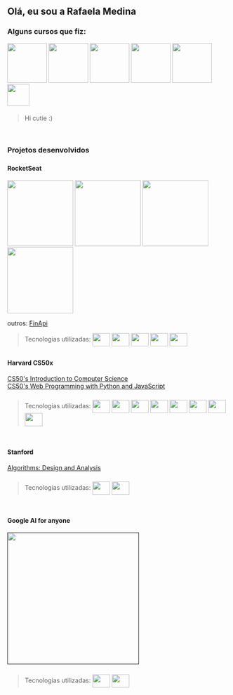 ## Olá, eu sou a Rafaela Medina

### Alguns cursos que fiz: 
<div>
   <a><img height="90" src="https://avatars.githubusercontent.com/u/28929274?s=280&v=4"></a>
   <a><img height="90" src="https://upload.wikimedia.org/wikipedia/en/thumb/0/0c/Harvard_University_shield.svg/1200px-Harvard_University_shield.svg.png"></a>
   <a><img height="90" src="https://logospng.org/download/stanford-university/logo-stanford-university-brasao-1024.png"></a>   
   <a><img height="90" src="https://seeklogo.com/images/G/google-ai-logo-996E85F6FD-seeklogo.com.png"></a>
   <a><img height="90" src="https://allmylinks.com/upload/Site/favicon/u/r/8/RWbFX3KS_afHDmiEM8mX6CdmV0w7cbK6.png"></a>
   <a><img height="50" src="https://captadores.org.br/wp-content/uploads/2019/04/recode.png"></a>
</div> 

####

> Hi cutie :)

<br>


### Projetos desenvolvidos

###

#### RocketSeat
 
<div style="display: inline_block">
      <a><img height="150" src="https://user-images.githubusercontent.com/73496436/174597979-c048183f-20f9-4f05-b3a0-237c2b497f81.png"></a> 
      <a><img height="150" src="https://user-images.githubusercontent.com/73496436/174601333-2b1211ba-58be-49ec-8b0e-5d593337cce6.png"></a>
      <a><img height="150" src="https://user-images.githubusercontent.com/73496436/174601347-a0b92c10-1d43-40bc-be1d-2297194f6708.png"></a> 
      <a><img height="150" src="https://user-images.githubusercontent.com/73496436/174601353-1318d961-cf9b-499a-8e2c-77111d23e3f1.png"></a> 
  
  outros:
  <a href="">FinApi</a>
  
  > Tecnologias utilizadas: <img align="center" height="30" width="40" src="https://cdn.jsdelivr.net/gh/devicons/devicon/icons/typescript/typescript-original.svg" />
  > <img align="center" height="30" width="40" src="https://cdn.jsdelivr.net/gh/devicons/devicon/icons/react/react-original.svg" />
  > <img align="center" height="30" width="40" src="https://cdn.jsdelivr.net/gh/devicons/devicon/icons/nodejs/nodejs-original.svg" />
  > <img align="center" height="30" width="40" src="https://cdn.jsdelivr.net/gh/devicons/devicon/icons/nextjs/nextjs-original-wordmark.svg" />
  > <img align="center" height="30" width="40" src="https://cdn.jsdelivr.net/gh/devicons/devicon/icons/express/express-original.svg" />    
</div>


##


 #### Harvard CS50x
 
<div style="display: inline_block">
      <a href="">CS50's Introduction to Computer Science</a> <br>
      <a href="">CS50's Web Programming with Python and JavaScript</a>
 
 ###
  
 > Tecnologias utilizadas:  <img align="center" height="30" width="40" src="https://cdn.jsdelivr.net/gh/devicons/devicon/icons/html5/html5-original.svg" />
 > <img align="center" height="30" width="40" src="https://cdn.jsdelivr.net/gh/devicons/devicon/icons/css3/css3-original.svg" />
 > <img align="center" height="30" width="40" src="https://cdn.jsdelivr.net/gh/devicons/devicon/icons/javascript/javascript-original.svg" />
 > <img align="center" height="30" width="40" src="https://cdn.jsdelivr.net/gh/devicons/devicon/icons/react/react-original.svg" /> 
 > <img align="center" height="30" width="40" src="https://cdn.jsdelivr.net/gh/devicons/devicon/icons/c/c-original.svg" />
 > <img align="center" height="30" width="40" src="https://cdn.jsdelivr.net/gh/devicons/devicon/icons/python/python-original.svg" />
 > <img align="center" height="30" width="40" src="https://cdn.jsdelivr.net/gh/devicons/devicon/icons/flask/flask-original.svg" />
 > <img align="center" height="30" width="40" src="https://cdn.jsdelivr.net/gh/devicons/devicon/icons/django/django-plain-wordmark.svg" />              
</div>


<br>


#### Stanford 
 
<div style="display: inline_block">
      <a href="">Algorithms: Design and Analysis</a> 
   
   ###
  
 > Tecnologias utilizadas: <img align="center" height="30" width="40" src="https://cdn.jsdelivr.net/gh/devicons/devicon/icons/python/python-original.svg" /> <img align="center" height="30" width="40" src="https://cdn.jsdelivr.net/gh/devicons/devicon/icons/csharp/csharp-original.svg" />            
</div>


<br>


 #### Google AI for anyone
 
<div style="display: inline_block">
   <a href=""> <img height="300" src="https://user-images.githubusercontent.com/73496436/174609020-e6e75583-ae32-4412-a658-a342b01350f6.png" /> </a>
  
   ###
   
  > Tecnologias utilizadas: <img align="center" height="30" width="40" src="https://cdn.jsdelivr.net/gh/devicons/devicon/icons/tensorflow/tensorflow-original.svg" />
  > <img align="center" height="30" width="40" src="https://cdn.jsdelivr.net/gh/devicons/devicon/icons/react/react-original.svg" />            
</div>

